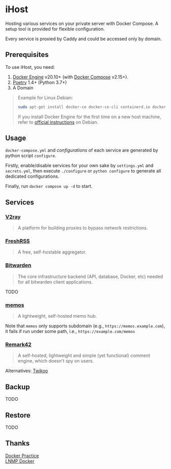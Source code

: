 # iHost
Hosting various services on your private server with Docker Compose.
A setup tool is provided for flexible configuration.

Every service is proxied by Caddy and could be accessed only by domain.



## Prerequisites
To use iHost, you need:

1. [Docker Engine](https://docs.docker.com/engine/install/) v20.10+
(with [Docker Compose](https://docs.docker.com/compose/) v2.15+).
2. [Poetry](https://github.com/python-poetry/poetry) 1.4+ (Python 3.7+)
3. A Domain

> Example for Linux Debian:
> 
> ```bash
> sudo apt-get install docker-ce docker-ce-cli containerd.io docker-buildx-plugin docker-compose-plugin
> ```
> 
> If you install Docker Engine for the first time on a new host machine, refer to [official instructions](https://docs.docker.com/engine/install/debian/) on Debian.


## Usage
`docker-compose.yml` and *configurations* of each service are generated by python script `configure`.

Firstly, enable/disable services for your own sake by `settings.yml` and `secrets.yml`,
then execute `./configure` or `python configure` to generate all dedicated configurations.

Finally, run `docker compose up -d` to start.


## Services

### [V2ray](https://github.com/v2fly/v2ray-core)
> A platform for building proxies to bypass network restrictions.

### [FreshRSS](https://github.com/FreshRSS/FreshRSS)
> A free, self-hostable aggregator.

### [Bitwarden](https://github.com/bitwarden/server)
> The core infrastructure backend (API, database, Docker, etc) needed for all bitwarden client applications.

TODO

### [memos](https://github.com/usememos/memos)
> A lightweight, self-hosted memo hub.

Note that `memos` only supports subdomain (e.g., `https://memos.example.com`), it fails if run under some path, i.e., `https://example.com/memos`

### [Remark42](https://github.com/umputun/remark42)
> A self-hosted, lightweight and simple (yet functional) comment engine, which doesn't spy on users.

Alternatives: [Twikoo](https://github.com/imaegoo/twikoo)


## Backup
TODO


## Restore
TODO


## Thanks
[Docker Practice](https://github.com/yeasy/docker_practice)  
[LNMP Docker](https://github.com/khs1994-docker/lnmp)
